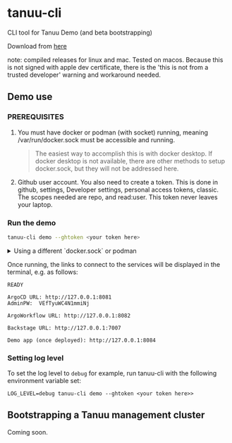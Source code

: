 # tanuu-cli
CLI tool for Tanuu Demo (and beta bootstrapping)

Download from [here](https://github.com/tanuuidp/tanuu-cli/releases)


note: compiled releases for linux and mac. Tested on macos. Because this is not signed with apple dev certificate, there is the 'this is not from a trusted developer' warning and workaround needed.


## Demo use
### PREREQUISITES 
1. You must have docker or podman (with socket) running, meaning /var/run/docker.sock must be accessible and running.
   > The easiest way to accomplish this is with docker desktop. If docker desktop is not available, there are other methods to setup docker.sock, but they will not be addressed here.
2. Github user account. You also need to create a token. This is done in github, settings, Developer settings, personal access tokens, classic. The scopes needed are repo, and read:user. This token never leaves your laptop.

### Run the demo

```sh
tanuu-cli demo --ghtoken <your token here>
```

<details>
<summary>Using a different `docker.sock` or podman</summary>
For example, when using rootless podman, the socket location must be reconfigured or the following error is likely encountered:

```text
failed to list containers: Got permission denied while trying to connect to the Docker daemon socket at unix:///var/run/docker.sock
```

To set the socket location, run tanuu-cli with the following environment variables set:

```sh
DOCKER_SOCK="/run/user/1000/podman/podman.sock" DOCKER_HOST="unix://$DOCKER_SOCK" tanuu-cli demo --ghtoken <your token here>
```

The rootless socket will start automatically once any application connects to it. Check `systemctl --user status podman.socket` for status.

</details>

Once running, the links to connect to the services will be displayed in the terminal, e.g. as follows:

```text
READY

ArgoCD URL: http://127.0.0.1:8081
AdminPW:  VEfTyuWC4N1mmiNj

ArgoWorkflow URL: http://127.0.0.1:8082

Backstage URL: http://127.0.0.1:7007

Demo app (once deployed): http://127.0.0.1:8084
```

### Setting log level

To set the log level to `debug` for example, run tanuu-cli with the following environment variable set:

```shell
LOG_LEVEL=debug tanuu-cli demo --ghtoken <your token here>>
```

## Bootstrapping a Tanuu management cluster
Coming soon.
